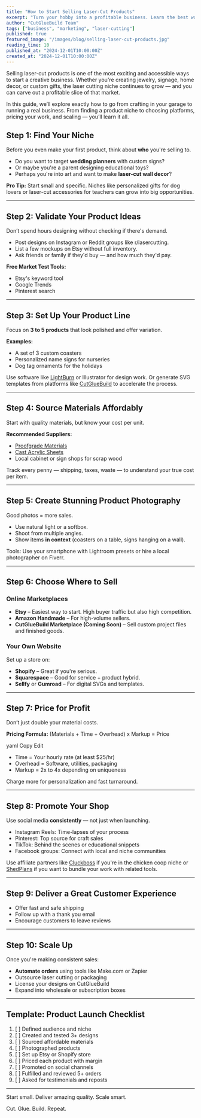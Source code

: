 ```yaml
---
title: "How to Start Selling Laser-Cut Products"
excerpt: "Turn your hobby into a profitable business. Learn the best ways to sell laser-cut products online and in person."
author: "CutGlueBuild Team"
tags: ["business", "marketing", "laser-cutting"]
published: true
featured_image: "/images/blog/selling-laser-cut-products.jpg"
reading_time: 10
published_at: "2024-12-01T10:00:00Z"
created_at: "2024-12-01T10:00:00Z"
---
```


Selling laser-cut products is one of the most exciting and accessible ways to start a creative business. Whether you're creating jewelry, signage, home decor, or custom gifts, the laser cutting niche continues to grow — and you can carve out a profitable slice of that market.

In this guide, we’ll explore exactly how to go from crafting in your garage to running a real business. From finding a product niche to choosing platforms, pricing your work, and scaling — you’ll learn it all.

## Step 1: Find Your Niche

Before you even make your first product, think about **who** you're selling to.

- Do you want to target **wedding planners** with custom signs?
- Or maybe you're a parent designing educational toys?
- Perhaps you're into art and want to make **laser-cut wall decor**?

**Pro Tip:** Start small and specific. Niches like personalized gifts for dog lovers or laser-cut accessories for teachers can grow into big opportunities.

---

## Step 2: Validate Your Product Ideas

Don’t spend hours designing without checking if there's demand.

- Post designs on Instagram or Reddit groups like r/lasercutting.
- List a few mockups on Etsy without full inventory.
- Ask friends or family if they'd buy — and how much they'd pay.

**Free Market Test Tools:**
- Etsy's keyword tool
- Google Trends
- Pinterest search

---

## Step 3: Set Up Your Product Line

Focus on **3 to 5 products** that look polished and offer variation.

**Examples:**
- A set of 3 custom coasters
- Personalized name signs for nurseries
- Dog tag ornaments for the holidays

Use software like [LightBurn](https://lightburnsoftware.com/?ref=cutgluebuild-20) or Illustrator for design work. Or generate SVG templates from platforms like [CutGlueBuild](https://cutgluebuild.com) to accelerate the process.

---

## Step 4: Source Materials Affordably

Start with quality materials, but know your cost per unit. 

**Recommended Suppliers:**
- [Proofgrade Materials](https://shop.glowforge.com/collections/proofgrade-materials/products/wood-variety-pack?ref=cutgluebuild-20)
- [Cast Acrylic Sheets](https://amazon.com/dp/B08XYZNPQR?tag=cutgluebuild-20)
- Local cabinet or sign shops for scrap wood

Track every penny — shipping, taxes, waste — to understand your true cost per item.

---

## Step 5: Create Stunning Product Photography

Good photos = more sales.

- Use natural light or a softbox.
- Shoot from multiple angles.
- Show items **in context** (coasters on a table, signs hanging on a wall).

Tools: Use your smartphone with Lightroom presets or hire a local photographer on Fiverr.

---

## Step 6: Choose Where to Sell

### Online Marketplaces

- **Etsy** – Easiest way to start. High buyer traffic but also high competition.
- **Amazon Handmade** – For high-volume sellers.
- **CutGlueBuild Marketplace (Coming Soon)** – Sell custom project files and finished goods.

### Your Own Website

Set up a store on:
- **Shopify** – Great if you're serious.
- **Squarespace** – Good for service + product hybrid.
- **Sellfy** or **Gumroad** – For digital SVGs and templates.

---

## Step 7: Price for Profit

Don’t just double your material costs.

**Pricing Formula:**
(Materials + Time + Overhead) x Markup = Price

yaml
Copy
Edit

- Time = Your hourly rate (at least $25/hr)
- Overhead = Software, utilities, packaging
- Markup = 2x to 4x depending on uniqueness

Charge more for personalization and fast turnaround.

---

## Step 8: Promote Your Shop

Use social media **consistently** — not just when launching.

- Instagram Reels: Time-lapses of your process
- Pinterest: Top source for craft sales
- TikTok: Behind the scenes or educational snippets
- Facebook groups: Connect with local and niche communities

Use affiliate partners like [Cluckboss](https://97d8d7ywcwyh6pb0vni7gl6hdf.hop.clickbank.net) if you're in the chicken coop niche or [ShedPlans](https://0d6b98zqcv5p6v7nu8okvwupd6.hop.clickbank.net) if you want to bundle your work with related tools.

---

## Step 9: Deliver a Great Customer Experience

- Offer fast and safe shipping
- Follow up with a thank you email
- Encourage customers to leave reviews

---

## Step 10: Scale Up

Once you're making consistent sales:

- **Automate orders** using tools like Make.com or Zapier
- Outsource laser cutting or packaging
- License your designs on CutGlueBuild
- Expand into wholesale or subscription boxes

---

## Template: Product Launch Checklist

1. [ ] Defined audience and niche
2. [ ] Created and tested 3+ designs
3. [ ] Sourced affordable materials
4. [ ] Photographed products
5. [ ] Set up Etsy or Shopify store
6. [ ] Priced each product with margin
7. [ ] Promoted on social channels
8. [ ] Fulfilled and reviewed 5+ orders
9. [ ] Asked for testimonials and reposts

---

Start small. Deliver amazing quality. Scale smart.

Cut. Glue. Build. Repeat.